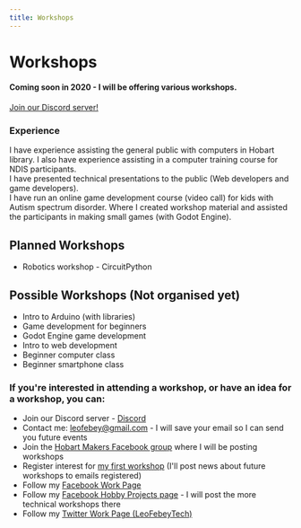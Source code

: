 ```yaml
---
title: Workshops
---
```


# Workshops

#### Coming soon in 2020 - I will be offering various workshops. 

[Join our Discord server!](https://discord.gg/GQGh9UU)

### Experience
I have experience assisting the general public with computers in Hobart library. 
I also have experience assisting in a computer training course for NDIS participants.  
I have presented technical presentations to the public (Web developers and game developers).  
I have run an online game development course (video call) for kids with Autism spectrum disorder. Where I created workshop material and assisted the participants in making small games (with Godot Engine).

## Planned Workshops
* Robotics workshop - CircuitPython

## Possible Workshops (Not organised yet)
* Intro to Arduino (with libraries)
* Game development for beginners
* Godot Engine game development
* Intro to web development
* Beginner computer class
* Beginner smartphone class

### If you're interested in attending a workshop, or have an idea for a workshop, you can:
* Join our Discord server - [Discord](https://discord.gg/GQGh9UU)
* Contact me: leofebey@gmail.com - I will save your email so I can send you future events
* Join the [Hobart Makers Facebook group](https://www.facebook.com/groups/hobartmakers/) where I will be posting workshops
* Register interest for [my first workshop](./robot-workshop-circuitpython-beta) (I'll post news about future workshops to emails registered)
* Follow my [Facebook Work Page](https://www.facebook.com/leofebeytech)
* Follow my [Facebook Hobby Projects page](https://www.facebook.com/leofebeyhobbyprojects) - I will post the more technical workshops there
* Follow my [Twitter Work Page (LeoFebeyTech)](https://twitter.com/leofebeytech)
